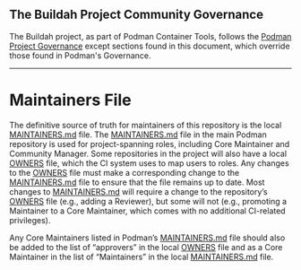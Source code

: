 ## The Buildah Project Community Governance

The Buildah project, as part of Podman Container Tools, follows the [Podman Project Governance](https://github.com/containers/podman/blob/main/GOVERNANCE.md)
except sections found in this document, which override those found in Podman's Governance.

---

# Maintainers File

The definitive source of truth for maintainers of this repository is the local [MAINTAINERS.md](./MAINTAINERS.md) file. The [MAINTAINERS.md](https://github.com/containers/podman/blob/main/MAINTAINERS.md) file in the main Podman repository is used for project-spanning roles, including Core Maintainer and Community Manager. Some repositories in the project will also have a local [OWNERS](./OWNERS) file, which the CI system uses to map users to roles. Any changes to the [OWNERS](./OWNERS) file must make a corresponding change to the [MAINTAINERS.md](./MAINTAINERS.md) file to ensure that the file remains up to date. Most changes to [MAINTAINERS.md](./MAINTAINERS.md) will require a change to the repository’s [OWNERS](.OWNERS) file (e.g., adding a Reviewer), but some will not (e.g., promoting a Maintainer to a Core Maintainer, which comes with no additional CI-related privileges).

Any Core Maintainers listed in Podman’s [MAINTAINERS.md](https://github.com/containers/podman/blob/main/MAINTAINERS.md) file should also be added to the list of “approvers” in the local [OWNERS](./OWNERS) file and as a Core Maintainer in the list of “Maintainers” in the local [MAINTAINERS.md](./MAINTAINERS.md) file.
